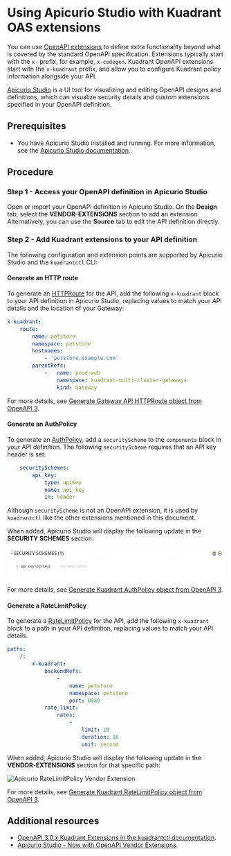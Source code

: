 # Using Apicurio Studio with Kuadrant OAS extensions

You can use [OpenAPI extensions](https://swagger.io/docs/specification/openapi-extensions/) to define extra functionality beyond what is covered by the standard OpenAPI specification. Extensions typically start with the `x-` prefix, for example, `x-codegen`. Kuadrant OpenAPI extensions start with the `x-kuadrant` prefix, and allow you to configure Kuadrant policy information alongside your API.

[Apicurio Studio](https://www.apicur.io/studio) is a UI tool for visualizing and editing OpenAPI designs and definitions, which can visualize security details and custom extensions specified in your OpenAPI definition.

## Prerequisites

- You have Apicurio Studio installed and running. For more information, see the [Apicurio Studio documentation](https://www.apicur.io/studio/docs). 

## Procedure 

### Step 1 - Access your OpenAPI definition in Apicurio Studio

Open or import your OpenAPI definition in Apicurio Studio. On the **Design** tab, select the **VENDOR-EXTENSiONS** section to add an extension. Alternatively, you can use the **Source** tab to edit the API definition directly.

### Step 2 - Add Kuadrant extensions to your API definition

The following configuration and extension points are supported by Apicurio Studio and the `kuadrantctl` CLI:

#### Generate an HTTP route

To generate an [HTTPRoute](https://gateway-api.sigs.k8s.io/api-types/httproute/) for the API, add the following `x-kuadrant` block to your API definition in Apicurio Studio, replacing values to match your API details and the location of your Gateway:

```yaml
x-kuadrant:
    route:
        name: petstore
        namespace: petstore
        hostnames:
            - 'petstore.example.com'
        parentRefs:
            -   name: prod-web
                namespace: kuadrant-multi-cluster-gateways
                kind: Gateway
```

For more details, see [Generate Gateway API HTTPRoute object from OpenAPI 3](./generate-gateway-api-httproute.md).

#### Generate an AuthPolicy

To generate an [AuthPolicy](https://docs.kuadrant.io/kuadrant-operator/doc/auth/), add a `securityScheme` to the `components` block in your API definition. The following `securityScheme` requires that an API key header is set:

```yaml
    securitySchemes:
        api_key:
            type: apiKey
            name: api_key
            in: header
```

Although `securityScheme` is not an OpenAPI extension, it is used by `kuadrantctl` like the other extensions mentioned in this document.

When added, Apicurio Studio will display the following update in the **SECURITY SCHEMES** section:

![Apicurio security requirements](./images/apicurio-security-scheme-apikey.png)

For more details, see [Generate Kuadrant AuthPolicy object from OpenAPI 3](./generate-kuadrant-auth-policy.md).

#### Generate a RateLimitPolicy

To generate a [RateLimitPolicy](https://docs.kuadrant.io/kuadrant-operator/doc/rate-limiting/) for the API, add the following `x-kuadrant` block to a path in your API definition, replacing values to match your API details.

```yaml
paths:
    /:
        x-kuadrant:
            backendRefs:
                -
                    name: petstore
                    namespace: petstore
                    port: 8080
            rate_limit:
                rates:
                    -
                        limit: 10
                        duration: 10
                        unit: second
```

When added, Apicurio Studio  will display the following update in the **VENDOR-EXTENSiONS** section for that specific path:

![Apicurio RateLimitPolicy Vendor Extension](./images/apicurio-vendor-extension-backend-rate-limit.png)

For more details, see [Generate Kuadrant RateLimitPolicy object from OpenAPI 3](./generate-kuadrant-rate-limit-policy.md).

## Additional resources

- [OpenAPI 3.0.x Kuadrant Extensions in the kuadrantctl documentation](./openapi-kuadrant-extensions.md).
- [Apicurio Studio - Now with OpenAPI Vendor Extensions](https://www.apicur.io/blog/2024/05/10/studio-vendor-extensions). 


